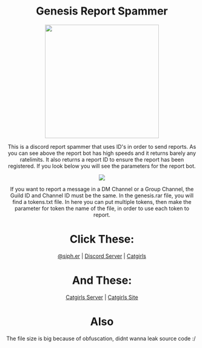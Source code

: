 <h1 align="center">Genesis Report Spammer</h1>
<p align="center"><img src="https://send.thigh.pics/raw/em06D18b9.gif" height=300></p>
<p align="center">
	<h7>This is a discord report spammer that uses ID's in order to send reports. As you can see above the report bot has high speeds and it returns barely any ratelimits. It also returns a report ID to ensure the report has been registered. If you look below you will see the parameters for the report bot.</h7>
</p>
<p align="center"><img src="https://send.thigh.pics/raw/emeFd2D1D.png"></p>
<p align="center">
	<h7>If you want to report a message in a DM Channel or a Group Channel, the Guild ID and Channel ID must be the same. In the genesis.rar file, you will find a tokens.txt file. In here you can put multiple tokens, then make the parameter for token the name of the file, in order to use each token to report.</h7>
</p>
<h1 align="center">Click These:</h1>
<p align="center">
<a href="https://instagram.com/siph.er">@siph.er</a>
 | <a href="https://discord.gg/dior">Discord Server</a>
 | <a href="https://catgirls.wtf">Catgirls</a>
</p>
<h1 align="center">And These:</h1>
<p align="center">
<a href="https://discord.gg/catgirls">Catgirls Server</a>
 | <a href="https://catgirls.wtf">Catgirls Site</a>
</p>
<h1 align="center">Also</h1>
<p>The file size is big because of obfuscation, didnt wanna leak source code :/</p>
